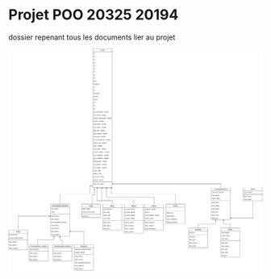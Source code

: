 # Projet POO 20325 20194
dossier repenant tous les documents lier au projet

![diagrame](Documents/diagrame.png)
